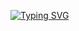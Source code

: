 [![Typing SVG](https://readme-typing-svg.demolab.com?font=Fira+Code&size=40&duration=1500&pause=50&color=30DFD4&background=23FFBE00&center=true&multiline=true&repeat=false&width=1200&height=200&lines=Hi%2C+I'm+Aleksei;MSU+post-graduate+student;Currently+studying+Python%2C+data+science%2C+ml)](https://git.io/typing-svg)
